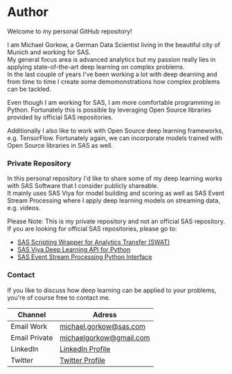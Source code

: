 # Author
Welcome to my personal GitHub repository!<br>

I am Michael Gorkow, a German Data Scientist living in the beautiful city of Munich and working for SAS.<br>
My general focus area is advanced analytics but my passion really lies in applying state-of-the-art deep learning on complex problems.<br>
In the last couple of years I've been working a lot with deep dearning and from time to time I create some demomonstrations how complex problems can be tackled.<br>

Even though I am working for SAS, I am more comfortable programming in Python. Fortunately this is possible by leveraging Open Source libraries provided by official SAS repositories.<br>

Additionally I also like to work with Open Source deep learning frameworks, e.g. TensorFlow. Fortunately again, we can incorporate models trained with Open Source libraries in SAS as well. 

### Private Repository
In this personal repository I'd like to share some of my deep learning works with SAS Software that I consider publicly shareable.<br>
It mainly uses SAS Viya for model building and scoring as well as SAS Event Stream Processing where I apply deep learning models on streaming data, e.g. videos.<br>

Please Note: This is my private repository and not an official SAS repository.<br>
If you are looking for official SAS repositories, please go to:
* [SAS Scripting Wrapper for Analytics Transfer (SWAT)](https://github.com/sassoftware/python-swat)
* [SAS Viya Deep Learning API for Python](https://github.com/sassoftware/python-dlpy)
* [SAS Event Stream Processing Python Interface](https://github.com/sassoftware/python-esppy)

### Contact
If you like to discuss how deep learning can be applied to your problems, you're of course free to contact me.<br>

| Channel | Adress |
| ------ | ------ |
| Email Work | michael.gorkow@sas.com |
| Email Private | michaelgorkow@gmail.com |
| LinkedIn | [LinkedIn Profile](https://www.linkedin.com/in/michael-gorkow-08353678/) |
| Twitter | [Twitter Profile](https://twitter.com/GorkowMichael) |
